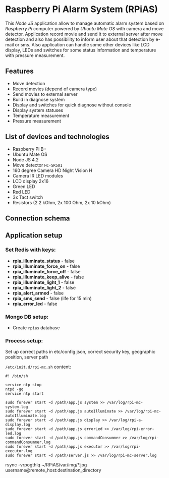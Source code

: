 # Raspberry Pi Alarm System (RPiAS)
This _Node JS_ application allow to manage automatic alarm system based on _Raspberry Pi_
computer powered by _Ubuntu Mate OS_ with camera and move detector. Application
record movie and send it to external server after move detection and also has
possibility to inform user about that detection by e-mail or sms. Also application
can handle some other devices like LCD display, LEDs and switches for some status
information and temperature with pressure measurement.

## Features
- Move detection
- Record movies (depend of camera type)
- Send movies to external server
- Build in diagnose system
- Display and switches for quick diagnose without console
- Display system statuses
- Temperature measurement
- Pressure measurement

## List of devices and technologies
- Raspberry Pi B+
- Ubuntu Mate OS
- Node JS 4.2
- Move detector `HC-SR501`
- 160 degree Camera HD Night Vision H
- Camera IR LED modules
- LCD display 2x16
- Green LED
- Red LED
- 3x Tact switch
- Resistors (2.2 kOhm, 2x 100 Ohm, 2x 10 kOhm)

## Connection schema

## Application setup

### Set Redis with keys:

- **rpia_illuminate_status** - false
- **rpia_illuminate_force_on** - false
- **rpia_illuminate_force_off** - false
- **rpia_illuminate_keep_alive** - false
- **rpia_illuminate_light_1** - false
- **rpia_illuminate_light_2** - false
- **rpia_alert_armed** - false
- **rpia_sms_send** - false (life for 15 min)
- **rpia_error_led** - false

### Mongo DB setup:

- Create `rpias` database

### Process setup:

Set up correct paths in etc/config.json, correct security key, geographic position, server path

`/etc/init.d/rpi-mc.sh` content:

```
#! /bin/sh

service ntp stop
ntpd -gq
service ntp start

sudo forever start -d /path/app.js system >> /var/log/rpi-mc-system.log
sudo forever start -d /path/app.js autoIlluminate >> /var/log/rpi-mc-autoIlluminate.log
sudo forever start -d /path/app.js display >> /var/log/rpi-a-display.log
sudo forever start -d /path/app.js errorLed >> /var/log/rpi-error-led.log
sudo forever start -d /path/app.js commandConsummer >> /var/log/rpi-commandConsummer.log
sudo forever start -d /path/app.js executor >> /var/log/rpi-executor.log
sudo forever start -d /path/server.js >> /var/log/rpi-mc-server.log
```

rsync -vrpogthlq ~/RPiAS/var/img/*.jpg username@remote_host:destination_directory
